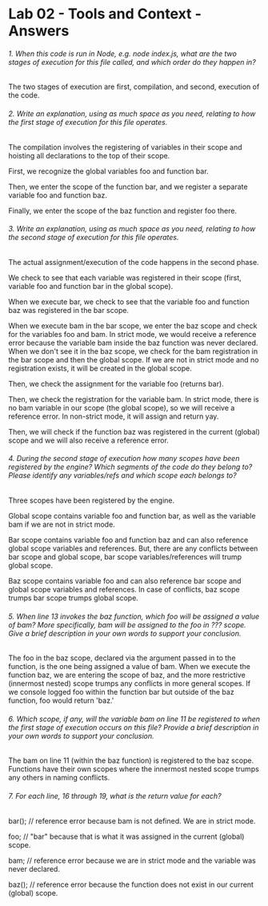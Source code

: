 # Lab 02 - Tools and Context - Answers

###### 1. When this code is run in Node, e.g. node index.js, what are the two stages of execution for this file called, and which order do they happen in?
The two stages of execution are first, compilation, and second, execution of the code.

###### 2. Write an explanation, using as much space as you need, relating to how the first stage of execution for this file operates.
The compilation involves the registering of variables in their scope and hoisting all declarations to the top of their scope.

First, we recognize the global variables foo and function bar.

Then, we enter the scope of the function bar, and we register a separate variable foo and function baz.

Finally, we enter the scope of the baz function and register foo there. 

###### 3. Write an explanation, using as much space as you need, relating to how the second stage of execution for this file operates.
The actual assignment/execution of the code happens in the second phase. 

We check to see that each variable was registered in their scope (first, variable foo and function bar in the global scope).

When we execute bar, we check to see that the variable foo and function baz was registered in the bar scope.

When we execute bam in the bar scope, we enter the baz scope and check for the variables foo and bam. In strict mode, we would receive a reference error because the variable bam inside the baz function was never declared. When we don't see it in the baz scope, we check for the bam registration in the bar scope and then the global scope. If we are not in strict mode and no registration exists, it will be created in the global scope.

Then, we check the assignment for the variable foo (returns bar).

Then, we check the registration for the variable bam. In strict mode, there is no bam variable in our scope (the global scope), so we will receive a reference error. In non-strict mode, it will assign and return yay.

Then, we will check if the function baz was registered in the current (global) scope and we will also receive a reference error.

###### 4. During the second stage of execution how many scopes have been registered by the engine? Which segments of the code do they belong to? Please identify any variables/refs and which scope each belongs to?
Three scopes have been registered by the engine.

Global scope contains variable foo and function bar, as well as the variable bam if we are not in strict mode.

Bar scope contains variable foo and function baz and can also reference global scope variables and references. But, there are any conflicts between bar scope and global scope, bar scope variables/references will trump global scope.

Baz scope contains variable foo and can also reference bar scope and global scope variables and references. In case of conflicts, baz scope trumps bar scope trumps global scope.

###### 5. When line 13 invokes the baz function, which foo will be assigned a value of bam? More specifically, bam will be assigned to the foo in ??? scope. Give a brief description in your own words to support your conclusion.
The foo in the baz scope, declared via the argument passed in to the function, is the one being assigned a value of bam. When we execute the function baz, we are entering the scope of baz, and the more restrictive (innermost nested) scope trumps any conflicts in more general scopes. If we console logged foo within the function bar but outside of the baz function, foo would return 'baz.'

###### 6. Which scope, if any, will the variable bam on line 11 be registered to when the first stage of execution occurs on this file? Provide a brief description in your own words to support your conclusion.
The bam on line 11 (within the baz function) is registered to the baz scope. Functions have their own scopes where the innermost nested scope trumps any others in naming conflicts.

###### 7. For each line, 16 through 19, what is the return value for each?
bar(); // reference error because bam is not defined. We are in strict mode.

foo; // "bar" because that is what it was assigned in the current (global) scope.

bam; // reference error because we are in strict mode and the variable was never declared.

baz(); // reference error because the function does not exist in our current (global) scope.